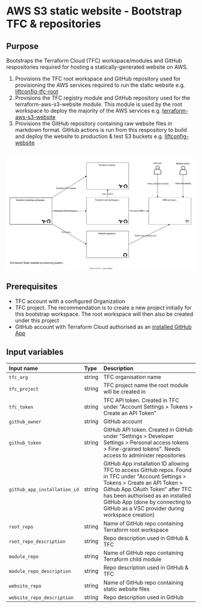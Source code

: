 # AWS S3 static website - Bootstrap TFC & repositories

## Purpose

Bootstraps the Terraform Cloud (TFC) workspace/modules and GitHub respositories required for hosting a statically-generated website on AWS.

1. Provisions the TFC root workspace and GitHub repository used for provisioning the AWS services required to run the static website e.g. [liftconfig-tfc-root](https://github.com/liftconfig/liftconfig-tfc-root)
2. Provisions the TFC registry module and GitHub repository used for the terraform-aws-s3-website module. This module is used by the root workspace to deploy the majority of the AWS services e.g. [terraform-aws-s3-website](https://github.com/liftconfig/terraform-aws-s3-website)
3. Provisions the GitHub repository containing raw website files in markdown format. GitHub actions is run from this respository to build and deploy the website to production & test S3 buckets e.g. [liftconfig-website](https://github.com/liftconfig/liftconfig-website)

<br/>![website provisioning system](images/c4-container-website_prov_system.drawio.svg)

## Prerequisites

- TFC account with a configured Organization
- TFC project. The recommendation is to create a new project initially for this bootstrap workspace. The root workspace will then also be created under this project
- GitHub account with Terraform Cloud authorised as an [installed GitHub App](https://developer.hashicorp.com/terraform/cloud-docs/vcs/github-app)

## Input variables

| Input name                   | Type    | Description                                                                           |
|:-----------------------------|:--------|:--------------------------------------------------------------------------------------|
| `tfc_org`                    | string  | TFC organisation name                                                                 |
| `tfc_project`                | string  | TFC project name the root module will be created in                                   |
| `tfc_token`                  | string  | TFC API token. Created in TFC under "Account Settings > Tokens > Create an API Token" |
| `github_owner`               | string  | GitHub account                                                                        |
| `github_token`               | string  | GitHub API token. Created in GitHub under "Settings > Developer Settings > Personal access tokens > Fine-grained tokens". Needs access to administer repositories |
| `github_app_installation_id` | string  | GitHub App installation ID allowing TFC to access GitHub repos. Found in TFC under "Account Settings > Tokens > Create an API Token > Github App OAuth Token" after TFC has been authorised as an installed GitHub App (done by connecting to GitHub as a VSC provider during workspace creation) |
| `root_repo`                  | string  | Name of GitHub repo containing Terraform root workspace                               |
| `root_repo_description`      | string  | Repo description used in GitHub & TFC                                                 |
| `module_repo`                | string  | Name of GitHub repo containing Terraform child module                                 |
| `module_repo_description`    | string  | Repo description used in GitHub & TFC                                                 |
| `website_repo`               | string  | Name of GitHub repo containing static website files                                   |
| `website_repo_description`   | string  | Repo description used in GitHub                                                       |